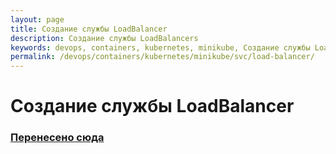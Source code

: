 ```yaml
---
layout: page
title: Создание службы LoadBalancer
description: Создание службы LoadBalancers
keywords: devops, containers, kubernetes, minikube, Создание службы LoadBalancers
permalink: /devops/containers/kubernetes/minikube/svc/load-balancer/
---
```


# Создание службы LoadBalancer

### [Перенесено сюда](//gitops.ru/containers/k8s/svc/load-balancer/)
